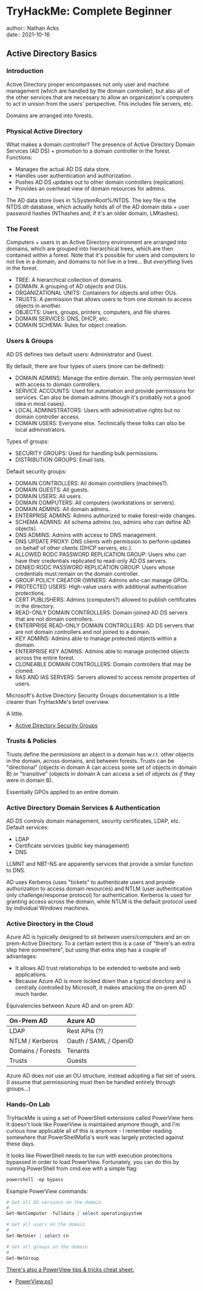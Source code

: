 # TryHackMe: Complete Beginner

author:: Nathan Acks  
date:: 2021-10-16

## Active Directory Basics

### Introduction

Active Directory proper encompasses not only user and machine management (which are handled by the domain controller), but also all of the other services that are necessary to allow an organization's computers to act in unison from the users' perspective. This includes file servers, etc.

Domains are arranged into forests.

### Physical Active Directory

What makes a domain controller? The presence of Active Directory Domain Services (AD DS) + promotion to a domain controller in the forest. Functions:

* Manages the actual AD DS data store.
* Handles user authentication and authorization.
* Pushes AD DS updates out to other domain controllers (replication).
* Provides an overhead view of domain resources for admins.

The AD data store lives in %SystemRoot%/NTDS. The key file is the NTDS.dit database, which actually holds all of the AD domain data + user password hashes (NThashes and, if it's an older domain, LMhashes).

### The Forest

Computers + users in an Active Directory environment are arranged into domains, which are grouped into hierarchical trees, which are then contained within a forest. Note that it's possible for users and computers to not live in a domain, and domains to not live in a tree... But *everything* lives in the forest.

* TREE: A hierarchical collection of domains.
* DOMAIN: A grouping of AD objects and OUs.
* ORGANIZATIONAL UNITS: Containers for objects and other OUs.
* TRUSTS: A permission that allows users to from one domain to access objects in another.
* OBJECTS: Users, groups, printers, computers, and file shares.
* DOMAIN SERVICES: DNS, DHCP, etc.
* DOMAIN SCHEMA: Rules for object creation.

### Users & Groups

AD DS defines two default users: Administrator and Guest.

By default, there are four types of users (more can be defined):

* DOMAIN ADMINS: Manage the entire domain. The only permission level with access to domain controllers.
* SERVICE ACCOUNTS: Used for automation and provide permissions for services. Can also be domain admins (though it's probably not a good idea in most cases).
* LOCAL ADMINISTRATORS: Users with administrative rights but *no* domain controller access.
* DOMAIN USERS: Everyone else. Technically these folks can *also* be local administrators.

Types of groups:

* SECURITY GROUPS: Used for handling bulk permissions.
* DISTRIBUTION GROUPS: Email lists.

Default security groups:

* DOMAIN CONTROLLERS: All domain controllers (machines?).
* DOMAIN GUESTS: All guests.
* DOMAIN USERS: All users.
* DOMAIN COMPUTERS: All computers (workstations or servers).
* DOMAIN ADMINS: All domain admins.
* ENTERPRISE ADMINS: Admins authorized to make forest-wide changes.
* SCHEMA ADMINS: All schema admins (so, admins who can define AD objects).
* DNS ADMINS: Admins with access to DNS management.
* DNS UPDATE PROXY: DNS clients with permission to perform updates on behalf of other clients (DHCP servers, etc.).
* ALLOWED RODC PASSWORD REPLICATION GROUP: Users who can have their credentials replicated to read-only AD DS servers.
* DENIED RODC PASSWORD REPLICATION GROUP: Users whose credentials must remain on the domain controller.
* GROUP POLICY CREATOR OWNERS: Admins who can manage GPOs.
* PROTECTED USERS: High-value users with additional authentication protections.
* CERT PUBLISHERS: Admins (computers?) allowed to publish certificates in the directory.
* READ-ONLY DOMAIN CONTROLLERS: Domain-joined AD DS servers that are not domain controllers.
* ENTERPRISE READ-ONLY DOMAIN CONTROLLERS: AD DS servers that are not domain controllers and not joined to a domain.
* KEY ADMINS: Admins able to manage protected objects within a domain.
* ENTERPRISE KEY ADMINS:  Admins able to manage protected objects across the entire forest.
* CLONEABLE DOMAIN CONTROLLERS: Domain controllers that may be cloned.
* RAS AND IAS SERVERS: Servers allowed to access remote properties of users.

Microsoft's Active Directory Security Groups documentation is a little clearer than TryHackMe's brief overview.

A little.

* [Active Directory Security Groups](https://docs.microsoft.com/en-us/windows/security/identity-protection/access-control/active-directory-security-groups)

### Trusts & Policies

Trusts define the *permissions* an object in a domain has w.r.t. other objects in the domain, across domains, and between forests. Trusts can be "directional" (objects in domain A can access some set of objects in domain B) or "transitive" (objects in domain A can access a set of objects *as if* they were in domain B).

Essentially GPOs applied to an entire domain.

### Active Directory Domain Services & Authentication

AD DS controls domain management, security certificates, LDAP, etc. Default services:

* LDAP
* Certificate services (public key management)
* DNS

LLMNT and NBT-NS are apparently services that provide a similar function to DNS.

AD uses Kerberos (uses "tickets" to authenticate users and provide authorization to access domain resources) and NTLM (user authentication only challenge/response protocol) for authentication. Kerberos is used for granting access across the domain, while NTLM is the default protocol used by individual Windows machines.

### Active Directory in the Cloud

Azure AD is typically designed to sit *between* users/computers and an on prem-Active Directory. To a certain extent this is a case of "there's an extra step here somewhere", but using that extra step has a couple of advantages:

* It allows AD trust relationships to be extended to website and web applications.
* Because Azure AD is more locked down than a typical directory and is centrally controlled by Microsoft, it makes attacking the on-prem AD much harder.

Equivalencies between Azure AD and on-prem AD:

| On-Prem AD        | Azure AD              |
|:----------------- |:----------------------|
| LDAP              | Rest APIs (?)         |
| NTLM / Kerberos   | Oauth / SAML / OpenID |
| Domains / Forests | Tenants               |
| Trusts            | Guests                |

Azure AD does *not* use an OU structure, instead adopting a flat set of users. (I assume that permissioning must then be handled entirely through groups...)

### Hands-On Lab

TryHackMe is using a set of PowerShell extensions called PowerView here. It doesn't look like PowerView is maintained anymore though, and I'm curious how applicable all of this is anymore - I remember reading somewhere that PowerShellMafia's work was largely protected against these days.

It looks like PowerShell needs to be run with execution protections bypassed in order to load PowerView. Fortunately, you can do this by running PowerShell from cmd.exe with a simple flag:

```powershell
powershell -ep bypass
```

Example PowerView commands:

```powershell
# Get all OS versions on the domain
#
Get-NetComputer -fulldata | select operatingsystem

# Get all users on the domain
#
Get-NetUser | select cn

# Get all groups on the domain
#
Get-NetGroup
```

[There's also a PowerView tips & tricks cheat sheet.](https://gist.github.com/HarmJ0y/184f9822b195c52dd50c379ed3117993)

* [PowerView.ps1](https://github.com/PowerShellMafia/PowerSploit/blob/master/Recon/PowerView.ps1)
